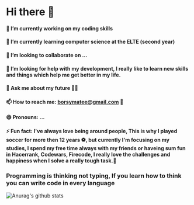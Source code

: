 <!--
**borsym/borsym** is a ✨ _special_ ✨ repository because its `README.md` (this file) appears on your GitHub profile.
![Anurag's github stats](https://github-readme-stats.vercel.app/api?username=borsym&hide=contribs,prs)

[![Top Langs](https://github-readme-stats.vercel.app/api/top-langs/?username=borsym&layout=compact)](https://github.com/borsym/github-readme-stats)
-->

# Hi there  👋


#### 🔭 I’m currently working on my coding skills
#### 🌱 I’m currently learning computer science at the ELTE (second year)
#### 👯 I’m looking to collaborate on ...
#### 🤔 I’m looking for help with my development, I really like to learn new skills and things which help me get better in my life.
#### 💬 Ask me about my future ✋🏼
#### 📫 How to reach me: borsymatee@gmail.com 💬
#### 😄 Pronouns: ...
#### ⚡ Fun fact: I've always love being around people, This is why I played soccer for more then 12 years ⚽, but currently I'm focusing on my studies, I spend my free time always with my friends or haveing sum fun in Hacerrank, Codewars, Firecode, I really love the challenges and happiness when I solve a really tough task.🤔 
### Programming is thinking not typing, If you learn how to think you can write code in every language 

![Anurag's github stats](https://github-readme-stats.vercel.app/api?username=borsym&show_icons=true&theme=radical)


